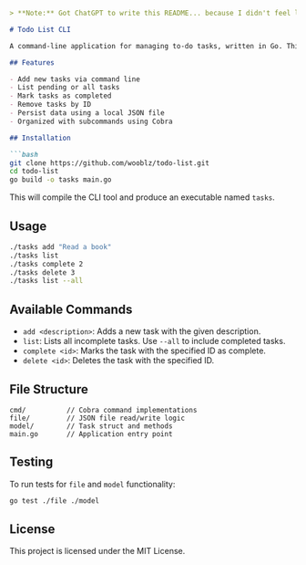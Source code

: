 

```markdown
> **Note:** Got ChatGPT to write this README... because I didn't feel like it.

# Todo List CLI

A command-line application for managing to-do tasks, written in Go. This tool allows users to create, list, complete, and delete tasks stored locally in a JSON file.

## Features

- Add new tasks via command line  
- List pending or all tasks  
- Mark tasks as completed  
- Remove tasks by ID  
- Persist data using a local JSON file  
- Organized with subcommands using Cobra

## Installation

```bash
git clone https://github.com/wooblz/todo-list.git
cd todo-list
go build -o tasks main.go
```

This will compile the CLI tool and produce an executable named `tasks`.

## Usage

```bash
./tasks add "Read a book"
./tasks list
./tasks complete 2
./tasks delete 3
./tasks list --all
```

## Available Commands

- `add <description>`: Adds a new task with the given description.  
- `list`: Lists all incomplete tasks. Use `--all` to include completed tasks.  
- `complete <id>`: Marks the task with the specified ID as complete.  
- `delete <id>`: Deletes the task with the specified ID.

## File Structure

```
cmd/          // Cobra command implementations
file/         // JSON file read/write logic
model/        // Task struct and methods
main.go       // Application entry point
```

## Testing

To run tests for `file` and `model` functionality:

```bash
go test ./file ./model
```

## License

This project is licensed under the MIT License.
```
